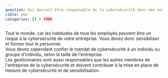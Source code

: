 ```yaml
---
question: Qui devrait être responsable de la cybersécurité dans mon entreprise?
cible: pme
categories: [] # TODO
---
```

Tout le monde, car les habitudes de tous les employés peuvent être un risque à la cybersécurité de votre entreprise. Vous devez donc sensibiliser et former tout le personnel.   
Vous devez cependant confier le mandat de cybersécurité à un individu ou groupe d'individu, selon la taille de l'entreprise.  
Les gestionnaires sont aussi responsables que les autres membres de l'entreprise de la cybersécurité et doivent contribuer à la mise en place de mesure de cybersécurité et de sensibilisation.